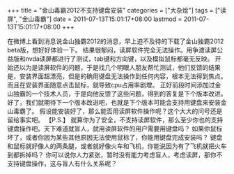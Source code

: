+++
title = "金山毒霸2012不支持键盘安装"
categories = ["大杂烩"]
tags = ["读屏", "金山毒霸"]
date = 2011-07-13T15:01:17+08:00
lastmod = 2011-07-13T15:01:17+08:00
+++



在微博上看到消息说金山独霸2012的消息，早上迫不及待的下载了金山独霸2012 beta版，想好好体验一下。
结果很郁闷，读屏软件完全无法操作。用争渡读屏公益版和nvda读屏都进行了测试，tab键和方向键，以及模拟鼠标都毫无反映。
开始还以为是读屏软件的问题，于是找几个明眼人朋友帮忙测试，他们反馈的结果是，安装界面超漂亮，但是的确用键盘无法操作到任何内容，根本无法得到焦点。而且在安装界面随意点击鼠标，就导致cpu占用率剧增。
正好前段时间添加过金山独霸的一个技术人员，于是向他反馈了这些问题，得到的答复是下个版本改进。
好了，我们就期待下一个版本改进吧，也就是下个版本可能会支持用键盘来安装金山毒霸了。
假设能安装好了，那么能否用读屏软件操作呢？这个大大的问号还是留给事实吧。
【P.S.】
就算你为了安全，不支持读屏软件，那么至少你也的支持键盘操作吧。天下难道就盲人，就用读屏软件的用户需要用键盘吗？
如果你鼠标坏了，或者你因为某些其他原因无法使用鼠标了，你能用键盘完成安装吗？
键盘和鼠标就好像人的两条腿，或者就好像火车和飞机，你能说因为有了飞机就把火车到都拆掉吗？
你可以说你人力紧张，暂时没有能力考虑盲人，考虑读屏，那你不支持键盘操作，这与盲人有什么关系呢？
